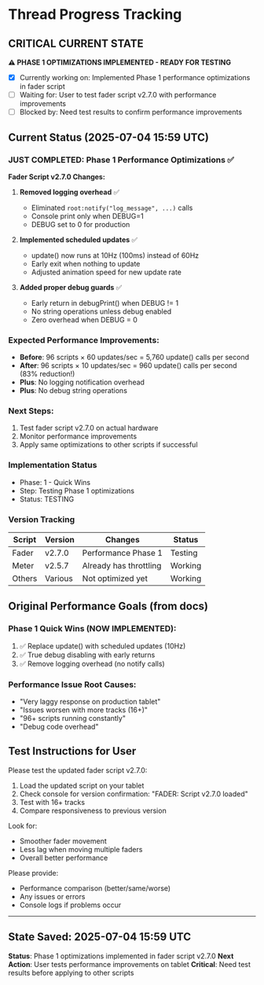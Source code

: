 # Thread Progress Tracking

## CRITICAL CURRENT STATE
**⚠️ PHASE 1 OPTIMIZATIONS IMPLEMENTED - READY FOR TESTING**
- [x] Currently working on: Implemented Phase 1 performance optimizations in fader script
- [ ] Waiting for: User to test fader script v2.7.0 with performance improvements
- [ ] Blocked by: Need test results to confirm performance improvements

## Current Status (2025-07-04 15:59 UTC)

### JUST COMPLETED: Phase 1 Performance Optimizations ✅

**Fader Script v2.7.0 Changes:**
1. **Removed logging overhead** ✅
   - Eliminated `root:notify("log_message", ...)` calls
   - Console print only when DEBUG=1
   - DEBUG set to 0 for production

2. **Implemented scheduled updates** ✅  
   - update() now runs at 10Hz (100ms) instead of 60Hz
   - Early exit when nothing to update
   - Adjusted animation speed for new update rate

3. **Added proper debug guards** ✅
   - Early return in debugPrint() when DEBUG != 1
   - No string operations unless debug enabled
   - Zero overhead when DEBUG = 0

### Expected Performance Improvements:
- **Before**: 96 scripts × 60 updates/sec = 5,760 update() calls per second
- **After**: 96 scripts × 10 updates/sec = 960 update() calls per second (83% reduction!)
- **Plus**: No logging notification overhead
- **Plus**: No debug string operations

### Next Steps:
1. Test fader script v2.7.0 on actual hardware
2. Monitor performance improvements
3. Apply same optimizations to other scripts if successful

### Implementation Status
- Phase: 1 - Quick Wins
- Step: Testing Phase 1 optimizations
- Status: TESTING

### Version Tracking
| Script | Version | Changes | Status |
|--------|---------|---------|--------|
| Fader | v2.7.0 | Performance Phase 1 | Testing |
| Meter | v2.5.7 | Already has throttling | Working |
| Others | Various | Not optimized yet | Working |

## Original Performance Goals (from docs)

### Phase 1 Quick Wins (NOW IMPLEMENTED):
1. ✅ Replace update() with scheduled updates (10Hz)
2. ✅ True debug disabling with early returns  
3. ✅ Remove logging overhead (no notify calls)

### Performance Issue Root Causes:
- "Very laggy response on production tablet"
- "Issues worsen with more tracks (16+)"
- "96+ scripts running constantly"
- "Debug code overhead"

## Test Instructions for User

Please test the updated fader script v2.7.0:

1. Load the updated script on your tablet
2. Check console for version confirmation: "FADER: Script v2.7.0 loaded"
3. Test with 16+ tracks
4. Compare responsiveness to previous version

Look for:
- Smoother fader movement
- Less lag when moving multiple faders
- Overall better performance

Please provide:
- Performance comparison (better/same/worse)
- Any issues or errors
- Console logs if problems occur

---

## State Saved: 2025-07-04 15:59 UTC
**Status**: Phase 1 optimizations implemented in fader script v2.7.0
**Next Action**: User tests performance improvements on tablet
**Critical**: Need test results before applying to other scripts
